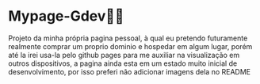 # Mypage-Gdev🙅‍♂️
Projeto da minha própria pagina pessoal, à qual eu pretendo futuramente realmente comprar um proprio dominio e hospedar em algum lugar, porém até la irei usa-la pelo github pages para me auxiliar na visualização em outros dispositivos, a pagina ainda esta em um estado muito inicial de desenvolvimento, por isso preferi não adicionar imagens dela no README
